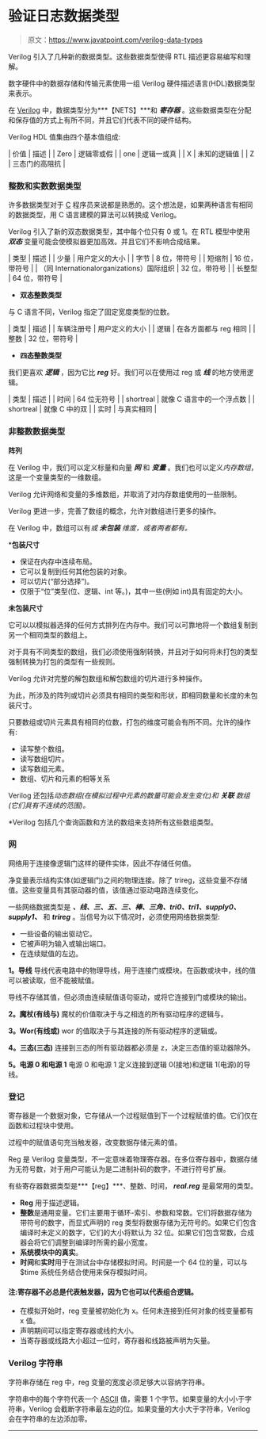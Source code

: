 # 验证日志数据类型

> 原文：<https://www.javatpoint.com/verilog-data-types>

Verilog 引入了几种新的数据类型。这些数据类型使得 RTL 描述更容易编写和理解。

数字硬件中的数据存储和传输元素使用一组 Verilog 硬件描述语言(HDL)数据类型来表示。

在 [Verilog](verilog) 中，数据类型分为***【NETS】***和 ***寄存器*** 。这些数据类型在分配和保存值的方式上有所不同，并且它们代表不同的硬件结构。

Verilog HDL 值集由四个基本值组成:

| 价值 | 描述 |
| Zero | 逻辑零或假 |
| one | 逻辑一或真 |
| X | 未知的逻辑值 |
| Z | 三态门的高阻抗 |

### 整数和实数数据类型

许多数据类型对于 [C](https://www.javatpoint.com/c-programming-language-tutorial) 程序员来说都是熟悉的。这个想法是，如果两种语言有相同的数据类型，用 C 语言建模的算法可以转换成 Verilog。

Verilog 引入了新的双态数据类型，其中每个位只有 0 或 1。在 RTL 模型中使用 ***双态*** 变量可能会使模拟器更加高效。并且它们不影响合成结果。

| 类型 | 描述 |
| 少量 | 用户定义的大小 |
| 字节 | 8 位，带符号 |
| 短缩剂 | 16 位，带符号 |
| （同 Internationalorganizations）国际组织 | 32 位，带符号 |
| 长整型 | 64 位，带符号 |

*   **双态整数类型**

与 C 语言不同，Verilog 指定了固定宽度类型的位数。

| 类型 | 描述 |
| 车辆注册号 | 用户定义的大小 |
| 逻辑 | 在各方面都与 reg 相同 |
| 整数 | 32 位，带符号 |

*   **四态整数类型**

我们更喜欢 ***逻辑*** ，因为它比 ***reg*** 好。我们可以在使用过 reg 或 ***线*** 的地方使用逻辑。

| 类型 | 描述 |
| 时间 | 64 位无符号 |
| shortreal | 就像 C 语言中的一个浮点数 |
| shortreal | 就像 C 中的双 |
| 实时 | 与真实相同 |

### 非整数数据类型

**阵列**

在 Verilog 中，我们可以定义标量和向量 ***网*** 和 ***变量*** 。我们也可以定义*内存数组*，这是一个变量类型的一维数组。

Verilog 允许网络和变量的多维数组，并取消了对内存数组使用的一些限制。

Verilog 更进一步，完善了数组的概念，允许对数组进行更多的操作。

在 Verilog 中，数组可以有*或 ***未包装*** 维度，或者两者都有。*

 ***包装尺寸**

*   保证在内存中连续布局。
*   它可以复制到任何其他包装的对象。
*   可以切片(“部分选择”)。
*   仅限于“位”类型(位、逻辑、int 等。)，其中一些(例如 int)具有固定的大小。

**未包装尺寸**

它可以以模拟器选择的任何方式排列在内存中。我们可以可靠地将一个数组复制到另一个相同类型的数组上。

对于具有不同类型的数组，我们必须使用强制转换，并且对于如何将未打包的类型强制转换为打包的类型有一些规则。

Verilog 允许对完整的解包数组和解包数组的切片进行多种操作。

为此，所涉及的阵列或切片必须具有相同的类型和形状，即相同数量和长度的未包装尺寸。

只要数组或切片元素具有相同的位数，打包的维度可能会有所不同。允许的操作有:

*   读写整个数组。
*   读写数组切片。
*   读写数组元素。
*   数组、切片和元素的相等关系

Verilog 还包括*动态数组(在模拟过程中元素的数量可能会发生变化)和 ***关联*** 数组(它们具有不连续的范围)。*

 *Verilog 包括几个查询函数和方法的数组来支持所有这些数组类型。

### 网

网络用于连接像逻辑门这样的硬件实体，因此不存储任何值。

净变量表示结构实体(如逻辑门)之间的物理连接。除了 trireg，这些变量不存储值。这些变量具有其驱动器的值，该值通过驱动电路连续变化。

一些网络数据类型是 ***、线、三、五、三、棒、三角、tri0、tri1、supply0、supply1、*** 和 ***trireg*** 。当信号为以下情况时，必须使用网络数据类型:

*   一些设备的输出驱动它。
*   它被声明为输入或输出端口。
*   在连续赋值的左边。

**1。导线**
导线代表电路中的物理导线，用于连接门或模块。在函数或块中，线的值可以被读取，但不能被赋值。

导线不存储其值，但必须由连续赋值语句驱动，或将它连接到门或模块的输出。

**2。魔杖(有线与)**
魔杖的价值取决于与之相连的所有驱动程序的逻辑与。

**3。Wor(有线或)**
wor 的值取决于与其连接的所有驱动程序的逻辑或。

**4。三态(三态)**
连接到三态的所有驱动器都必须是 z，决定三态值的驱动器除外。

**5。电源 0 和电源 1**
电源 0 和电源 1 定义连接到逻辑 0(接地)和逻辑 1(电源)的导线。

### 登记

寄存器是一个数据对象，它存储从一个过程赋值到下一个过程赋值的值。它们仅在函数和过程块中使用。

过程中的赋值语句充当触发器，改变数据存储元素的值。

Reg 是 Verilog 变量类型，不一定意味着物理寄存器。在多位寄存器中，数据存储为无符号数，对于用户可能认为是二进制补码的数字，不进行符号扩展。

有些寄存器数据类型是***【reg】***、整数、时间， ***real.reg*** 是最常用的类型。

*   **Reg** 用于描述逻辑。
*   **整数**是通用变量。它们主要用于循环-索引、参数和常数。它们将数据存储为带符号的数字，而显式声明的 reg 类型将数据存储为无符号的。如果它们包含编译时未定义的数字，它们的大小将默认为 32 位。如果它们包含常数，合成器会将它们调整到编译时所需的最小宽度。
*   **系统模块中的真实**。
*   **时间**和**实时**用于在测试台中存储模拟时间。时间是一个 64 位的量，可以与$time 系统任务结合使用来保存模拟时间。

#### 注:寄存器不必总是代表触发器，因为它也可以代表组合逻辑。

*   在模拟开始时，reg 变量被初始化为 x。任何未连接到任何对象的线变量都有 x 值。
*   声明期间可以指定寄存器或线的大小。
*   当寄存器或线路大小超过一位时，寄存器和线路被声明为矢量。

### Verilog 字符串

字符串存储在 reg 中，reg 变量的宽度必须足够大以容纳字符串。

字符串中的每个字符代表一个 [ASCII](https://www.javatpoint.com/ascii-full-form) 值，需要 1 个字节。如果变量的大小小于字符串，Verilog 会截断字符串最左边的位。如果变量的大小大于字符串，Verilog 会在字符串的左边添加零。

* * ***